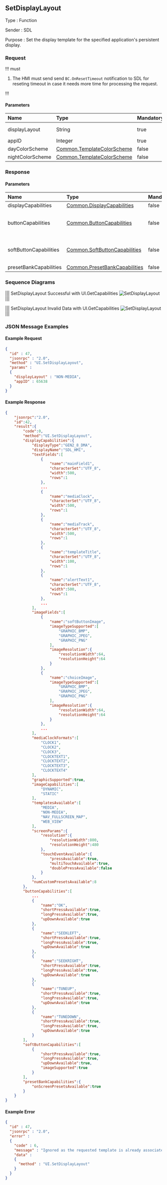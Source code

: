 ## SetDisplayLayout

Type
: Function

Sender
: SDL

Purpose
: Set the display template for the specified application's persistent display.

### Request

!!! must

1. The HMI must send send `BC.OnResetTimeout` notification to SDL for reseting timeout in case it needs more time for processing the request.

!!!

#### Parameters

|Name|Type|Mandatory|Additional|
|:---|:---|:--------|:---------|
|displayLayout|String|true|maxlength: 500|
|appID|Integer|true||
|dayColorScheme|[Common.TemplateColorScheme](../../common/structs/#templatecolorscheme)|false||
|nightColorScheme|[Common.TemplateColorScheme](../../common/structs/#templatecolorscheme)|false||

### Response

#### Parameters

|Name|Type|Mandatory|Additional|
|:---|:---|:--------|:---------|
|displayCapabilities|[Common.DisplayCapabilities](../../common/structs/#displaycapabilities)|false||
|buttonCapabilities|[Common.ButtonCapabilities](../../common/structs/#buttoncapabilities)|false|array: true<br>minsize: 1<br>maxsize: 100|
|softButtonCapabilities|[Common.SoftButtonCapabilities](../../common/structs/#softbuttoncapabilities)|false|array: true<br>minsize: 1<br>maxsize: 100|
|presetBankCapabilities|[Common.PresetBankCapabilities](../../common/structs/#presetbankcapabilities)|false||

### Sequence Diagrams

|||
SetDisplayLayout Successful with UI.GetCapabilities
![SetDisplayLayout](./assets/SetDisplayLayoutSuccessGetCapabilities.png)
|||

|||
SetDisplayLayout Invalid Data with UI.GetCapabilities
![SetDisplayLayout](./assets/SetDisplayLayoutInvalidData.png)
|||

### JSON Message Examples

#### Example Request

```json
{
  "id" : 47,
  "jsonrpc" : "2.0",
  "method" : "UI.SetDisplayLayout",
  "params" :
  {
    "displayLayout" : "NON-MEDIA",
    "appID" : 65638
  }
}
```

#### Example Response

```json
{
    "jsonrpc":"2.0",
    "id":42,
    "result":{
        "code":0,
        "method":"UI.SetDisplayLayout",
        "displayCapabilities":{
            "displayType":"GEN2_8_DMA",
            "displayName":"SDL_HMI",
            "textFields":[
                {
                    "name":"mainField1",
                    "characterSet":"UTF_8",
                    "width":500,
                    "rows":1
                },
                ...
                {
                    "name":"mediaClock",
                    "characterSet":"UTF_8",
                    "width":500,
                    "rows":1
                },
                {
                    "name":"mediaTrack",
                    "characterSet":"UTF_8",
                    "width":500,
                    "rows":1
                },
                {
                    "name":"templateTitle",
                    "characterSet":"UTF_8",
                    "width":100,
                    "rows":1
                },
                {
                    "name":"alertText1",
                    "characterSet":"UTF_8",
                    "width":500,
                    "rows":1
                },
                ...
            ],
            "imageFields":[
                {
                    "name":"softButtonImage",
                    "imageTypeSupported":[
                        "GRAPHIC_BMP",
                        "GRAPHIC_JPEG",
                        "GRAPHIC_PNG"
                    ],
                    "imageResolution":{
                        "resolutionWidth":64,
                        "resolutionHeight":64
                    }
                },
                {
                    "name":"choiceImage",
                    "imageTypeSupported":[
                        "GRAPHIC_BMP",
                        "GRAPHIC_JPEG",
                        "GRAPHIC_PNG"
                    ],
                    "imageResolution":{
                        "resolutionWidth":64,
                        "resolutionHeight":64
                    }
                },
                ...
            ],
            "mediaClockFormats":[
                "CLOCK1",
                "CLOCK2",
                "CLOCK3",
                "CLOCKTEXT1",
                "CLOCKTEXT2",
                "CLOCKTEXT3",
                "CLOCKTEXT4"
            ],
            "graphicSupported":true,
            "imageCapabilities":[
                "DYNAMIC",
                "STATIC"
            ],
            "templatesAvailable":[
                "MEDIA",
                "NON-MEDIA",
                "NAV_FULLSCREEN_MAP",
                "WEB_VIEW"
            ],
            "screenParams":{
                "resolution":{
                    "resolutionWidth":800,
                    "resolutionHeight":480
                },
                "touchEventAvailable":{
                    "pressAvailable":true,
                    "multiTouchAvailable":true,
                    "doublePressAvailable":false
                }
            },
            "numCustomPresetsAvailable":8
        },
        "buttonCapabilities":[
            ...
            {
                "name":"OK",
                "shortPressAvailable":true,
                "longPressAvailable":true,
                "upDownAvailable":true
            },
            {
                "name":"SEEKLEFT",
                "shortPressAvailable":true,
                "longPressAvailable":true,
                "upDownAvailable":true
            },
            {
                "name":"SEEKRIGHT",
                "shortPressAvailable":true,
                "longPressAvailable":true,
                "upDownAvailable":true
            },
            {
                "name":"TUNEUP",
                "shortPressAvailable":true,
                "longPressAvailable":true,
                "upDownAvailable":true
            },
            {
                "name":"TUNEDOWN",
                "shortPressAvailable":true,
                "longPressAvailable":true,
                "upDownAvailable":true
            }
        ],
        "softButtonCapabilities":[
            {
                "shortPressAvailable":true,
                "longPressAvailable":true,
                "upDownAvailable":true,
                "imageSupported":true
            }
        ],
        "presetBankCapabilities":{
            "onScreenPresetsAvailable":true
        }
    }
}
```

#### Example Error

```json
{
  "id" : 47,
  "jsonrpc" : "2.0",
  "error" :
  {
    "code" : 6,
    "message" : "Ignored as the requested template is already associated with the named appID",
    "data" :
    {
      "method" : "UI.SetDisplayLayout"
    }
  }
}
```

